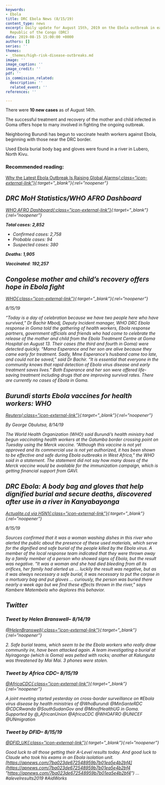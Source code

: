 ```yaml
---
keywords:
- Ebola
title: DRC Ebola News (8/15/19)
content_type: news
excerpt: Daily update for August 15th, 2019 on the Ebola outbreak in eastern Democratic
  Republic of the Congo (DRC)
date: 2019-08-15 15:00:00 +0000
authors: []
series: ''
themes:
- _themes/high-risk-disease-outbreaks.md
image: ''
image_caption: ''
image_credit: ''
pdf: ''
is_commission_related:
  description: ''
  related_event: ''
references: ''

---
```

There were **10 new cases** as of August 14th.

The successful treatment and recovery of the mother and child infected in Goma offers hope to many involved in fighting the ongoing outbreak.

Neighboring Burundi has begun to vaccinate health workers against Ebola, beginning with those near the DRC border.

Used Ebola burial body bag and gloves were found in a river in Lubero, North Kivu.

### Recommended reading: 

[Why the Latest Ebola Outbreak Is Raising Global Alarms<i/>{:class=”icon-external-link”}](https://www.washingtonpost.com/business/why-the-latest-ebola-outbreak-is-raising-global-alarms/2019/08/15/2b392102-bf2d-11e9-a8b0-7ed8a0d5dc5d_story.html){:target=”_blank”}{:rel=”noopener”}

## DRC MoH Statistics/WHO AFRO Dashboard

[WHO AFRO Dashboard<i/>{:class=”icon-external-link”}](https://who.maps.arcgis.com/apps/opsdashboard/index.html#/e70c3804f6044652bc37cce7d8fcef6c){:target=”_blank”}{:rel=”noopener”}

**Total cases: 2,852**

* Confirmed cases: 2,758
* Probable cases: 94
* Suspected cases: 380

**Deaths: 1,905**

**Vaccinated**: **192,257**

## Congolese mother and child’s recovery offers hope in Ebola fight

[_WHO_<i/>{:class=”icon-external-link”}](https://www.who.int/news-room/feature-stories/detail/what-hope-looks-like){:target=”_blank”}{:rel=”noopener”}

_8/15/19_

“Today is a day of celebration because we have two people here who have survived,” Dr Bachir Mbodj, Deputy Incident manager, WHO DRC Ebola response in Goma told the gathering of health workers, Ebola response partners, government officials and friends who had come to celebrate the release of the mother and child from the Ebola Treatment Centre at Goma Hospital on August 13. Their cases (the third and fourth in Goma) were detected quickly. “Mama Esperance and her son are alive because they came early for treatment. Sadly, Mme Esperance’s husband came too late, and could not be saved,” said Dr Bachir. “It is essential that everyone in the community knows that rapid detection of Ebola virus disease and early treatment saves lives.” Both Esperance and her son were offered life-saving treatment including drugs that are improving survival rates. There are currently no cases of Ebola in Goma.

## Burundi starts Ebola vaccines for health workers: WHO

[_Reuters_<i/>{:class=”icon-external-link”}](https://www.reuters.com/article/us-burundi-ebola-idUSKCN1V41UI){:target=”_blank”}{:rel=”noopener”}

_By George Obulutsa, 8/14/19_

The World Health Organization (WHO) said Burundi’s health ministry had begun vaccinating health workers at the Gatumba border crossing point on Tuesday using the Merck vaccine. “Although this vaccine is not yet approved and its commercial use is not yet authorized, it has been shown to be effective and safe during Ebola outbreaks in West Africa,” the WHO said in a statement. The statement did not say how many doses of the Merck vaccine would be available for the immunization campaign, which is getting financial support from GAVI.

## DRC Ebola: A body bag and gloves that help dignified burial and secure deaths, discovered after use in a river in Kanyabayonga

[_Actualite.cd via H5N1_<i/>{:class=”icon-external-link”}](https://crofsblogs.typepad.com/h5n1/2019/08/drc-ebola-a-body-bag-and-gloves-that-help-dignified-burial-and-secure-deaths-discovered-after-use-in-a-river-in-kanyabayong.html){:target=”_blank”}{:rel=”noopener”}

_8/15/19_

Sources confirmed that it was a woman washing dishes in this river who alerted the public about the presence of these used materials, which serve for the dignified and safe burial of the people killed by the Ebola virus. A member of the local response team indicated that they were thrown away by a family member of a person who showed signs of Ebola, but the result was negative. "It was a woman and she had died bleeding from all its orifices, her family had alerted us ... luckily the result was negative, but as it was always necessary a safe burial, it was necessary to put the corpse in a mortuary bag and put gloves ... curiously, the person was buried there nearly a week ago but we find these effects thrown in the river," says Kambere Matembela who deplores this behavior.

## Twitter

### Tweet by Helen Branswell– 8/14/19

[@HelenBranswell<i/>{:class=”icon-external-link”}](https://twitter.com/HelenBranswell/status/1161816218602561536){:target=”_blank”}{:rel=”noopener”}

2\. Safe burial teams, which seem to be the Ebola workers who really draw community ire, have been attacked again. A team investigating a burial at Nyiragongo (which is Goma) was pelted with rocks; another at Kalunguta was threatened by Mai Mai. 3 phones were stolen.

### Tweet by Africa CDC– 8/15/19

[@AfricaCDC<i/>{:class=”icon-external-link”}](https://twitter.com/AfricaCDC/status/1161902838374719488){:target=”_blank”}{:rel=”noopener”}

A joint meeting started yesterday on cross-border surveillance on #Ebola virus disease by health ministries of @WhoBurundi @MinSanteRDC @CDCRwanda @SouthSudanGov and @MinofHealthUG in Goma. Supported by @_AfricanUnion @AfricaCDC @WHOAFRO @UNICEF @UNmigration

### Tweet by DFID– 8/15/19

[@DFID_UK<i/>{:class=”icon-external-link”}](https://twitter.com/DFID_UK/status/1161913772895821824){:target=”_blank”}{:rel=”noopener”}

Good luck to all those getting their A–Level results today. And good luck to Claude who took his exams in an Ebola isolation unit. [https://apnews.com/7ba023de672548959b7b01ea5e4b2bf4](https://apnews.com/7ba023de672548959b7b01ea5e4b2bf4 "https://apnews.com/7ba023de672548959b7b01ea5e4b2bf4") … #alevelresults2019 #AidWorks